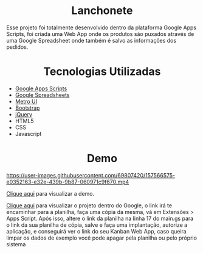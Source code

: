 <h1 align="center">Lanchonete</h1>

<p>Esse projeto foi totalmente desenvolvido dentro da plataforma Google Apps Scripts, foi criada uma Web App onde os produtos são puxados através de uma Google Spreadsheet onde também é salvo as informações dos pedidos.</p>

<h1 align="center">Tecnologias Utilizadas</h1>

<ul>
    <li><a href="https://developers.google.com/apps-script">Google Apps Scripts</a></li>
    <li><a href="https://www.google.com/sheets/about/">Google Spreadsheets</a></li>
    <li><a href="https://metroui.org.ua/index.html">Metro UI</a></li>
    <li><a href="https://getbootstrap.com/">Bootstrap</a></li>
    <li><a href="https://jquery.com/">jQuery</a></li>
    <li>HTML5</li>
    <li>CSS</li>
    <li>Javascript</li>
</ul>

<h1 align="center">Demo</h1>

https://user-images.githubusercontent.com/69807420/157566575-e0352163-e32e-439b-9b87-060971c9f670.mp4

<p><a target="_blank" href="https://wesleyoliveira98.github.io/lanchonete-google-apps-scripts/">Clique aqui</a> para visualizar a demo.</p>
<p><a target="_blank" href="https://docs.google.com/spreadsheets/d/1M7nI8nkf5zHj_ar7LhCm3hWQIo_FTEgnjTQmGIcU-X8/edit?usp=sharing">Clique aqui</a> para visualizar o projeto dentro do Google, o link irá te encaminhar para a planilha, faça uma cópia da mesma, vá em Extensões > Apps Script. Após isso, altere o link da planilha na linha 17 do main.gs para o link da sua planilha de cópia, salve e faça uma implantação, autorize a aplicação, e conseguirá ver o link do seu Kanban Web App, caso queira limpar os dados de exemplo você pode apagar pela planilha ou pelo próprio sistema</p>
